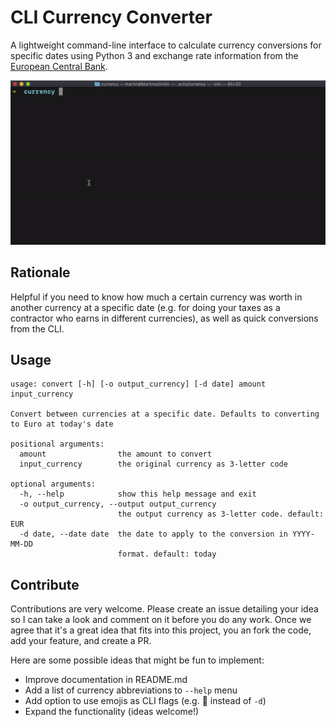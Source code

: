 # CLI Currency Converter

A lightweight command-line interface to calculate currency conversions for specific dates using Python 3 and exchange rate information from the [European Central Bank](https://www.ecb.europa.eu/home/html/index.en.html).

![Example conversion process GIF](convert.gif)

## Rationale

Helpful if you need to know how much a certain currency was worth in another currency at a specific date (e.g. for doing your taxes as a contractor who earns in different currencies), as well as quick conversions from the CLI.

## Usage

```
usage: convert [-h] [-o output_currency] [-d date] amount input_currency

Convert between currencies at a specific date. Defaults to converting to Euro at today's date

positional arguments:
  amount                the amount to convert
  input_currency        the original currency as 3-letter code

optional arguments:
  -h, --help            show this help message and exit
  -o output_currency, --output output_currency
                        the output currency as 3-letter code. default: EUR
  -d date, --date date  the date to apply to the conversion in YYYY-MM-DD
                        format. default: today
```

## Contribute

Contributions are very welcome. Please create an issue detailing your idea so I can take a look and comment on it before you do any work. Once we agree that it's a great idea that fits into this project, you an fork the code, add your feature, and create a PR. 

Here are some possible ideas that might be fun to implement:

- Improve documentation in README.md
- Add a list of currency abbreviations to `--help` menu
- Add option to use emojis as CLI flags (e.g. :calendar: instead of `-d`) 
- Expand the functionality (ideas welcome!)
